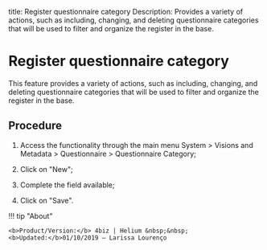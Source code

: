 title: Register questionnaire category
Description: Provides a variety of actions, such as including, changing, and deleting questionnaire categories that will be used to filter and organize the register in the base.
# Register questionnaire category

This feature provides a variety of actions, such as including, changing, and deleting questionnaire categories that will be used to filter and organize the register in the base.

Procedure
-------------

1.  Access the functionality through the main menu System \> Visions and
    Metadata \> Questionnaire \> Questionnaire Category;

2.  Click on "New";

3.  Complete the field available;

4.  Click on "Save".

!!! tip "About"

    <b>Product/Version:</b> 4biz | Helium &nbsp;&nbsp;
    <b>Updated:</b>01/10/2019 – Larissa Lourenço

